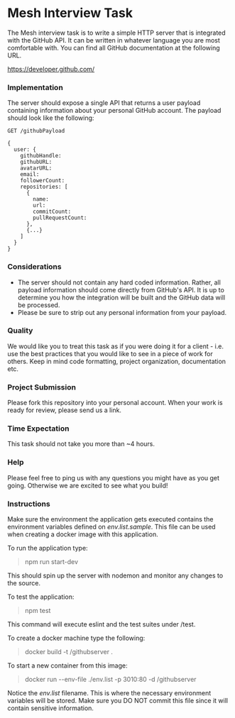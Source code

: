 # Mesh Interview Task

The Mesh interview task is to write a simple HTTP server that is integrated with the GitHub API. It can be written in whatever language you are most comfortable with. You can find all GitHub documentation at the following URL.

https://developer.github.com/

### Implementation

The server should expose a single API that returns a user payload containing information about your personal GitHub account. The payload should look like the following:

```
GET /githubPayload

{
  user: {
    githubHandle:
    githubURL:
    avatarURL:
    email:
    followerCount:
    repositories: [
      {
        name:
        url:
        commitCount:
        pullRequestCount:
      },
      {...}
    ]
  }
}
```

### Considerations

 * The server should not contain any hard coded information. Rather, all payload information should come directly from GitHub's API. It is up to determine you how the integration will be built and the GitHub data will be processed.
 * Please be sure to strip out any personal information from your payload.

### Quality

We would like you to treat this task as if you were doing it for a client - i.e. use the best practices that you would like to see in a piece of work for others. Keep in mind code formatting, project organization, documentation etc.

### Project Submission

Please fork this repository into your personal account. When your work is ready for review, please send us a link.

### Time Expectation

This task should not take you more than ~4 hours.

### Help

Please feel free to ping us with any questions you might have as you get going. Otherwise we are excited to see what you build!

### Instructions

Make sure the environment the application gets executed contains the environment variables defined on _env.list.sample_. This file can be used when creating a docker image with this application.

To run the application type:
> npm run start-dev

This should spin up the server with nodemon and monitor any changes to the source.

To test the application:
> npm test

This command will execute eslint and the test suites under /test.

To create a docker machine type the following:

> docker build -t <your-name>/githubserver .

To start a new container from this image:

> docker run --env-file ./env.list -p 3010:80 -d <your-name>/githubserver

Notice the _env.list_ filename. This is where the necessary environment variables will be stored. Make sure you DO NOT commit this file since it will contain sensitive information.